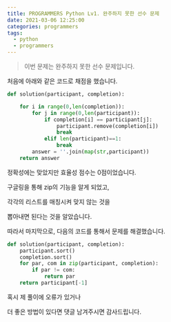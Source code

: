 ```yaml
---
title: PROGRAMMERS Python Lv1. 완주하지 못한 선수 문제
date: 2021-03-06 12:25:00
categories: programmers
tags:
  - python
  - programmers
---
```


>이번 문제는 완주하지 못한 선수 문제입니다.

처음에 아래와 같은 코드로 채점을 했습니다.

~~~python
def solution(participant, completion):

    for i in range(0,len(completion)):
        for j in range(0,len(participant)):
            if completion[i] == participant[j]:
                participant.remove(completion[i])
                break
            elif len(participant)==1:
                break
        answer = ''.join(map(str,participant))
    return answer
~~~

정확성에는 맞았지만 효율성 점수는 0점이었습니다.

구글링을 통해 zip의 기능을 알게 되었고,

각각의 리스트를 매칭시켜 맞지 않는 것을

뽑아내면 된다는 것을 알았습니다.

따라서 마지막으로, 다음의 코드를 통해서 문제를 해결했습니다.

~~~python
def solution(participant, completion):
    participant.sort()
    completion.sort()
    for par, com in zip(participant, completion):
        if par != com:
            return par
    return participant[-1]
~~~

혹시 제 풀이에 오류가 있거나

더 좋은 방법이 있다면 댓글 남겨주시면 감사드립니다.
